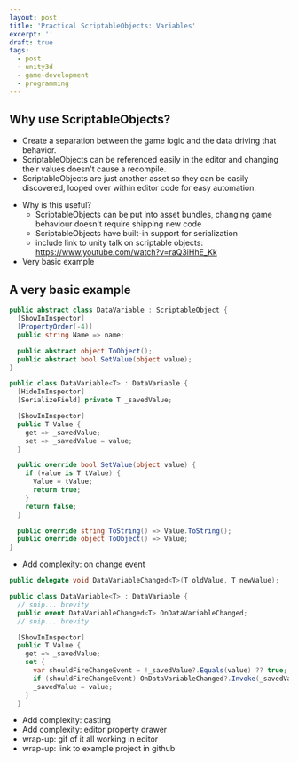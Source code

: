```yaml
---
layout: post
title: 'Practical ScriptableObjects: Variables'
excerpt: ''
draft: true
tags:
  - post
  - unity3d
  - game-development
  - programming
---
```


## Why use ScriptableObjects?

- Create a separation between the game logic and the data driving that behavior.
- ScriptableObjects can be referenced easily in the editor and changing their values doesn't cause a recompile.
- ScriptableObjects are just another asset so they can be easily discovered, looped over within editor code for easy automation.

* Why is this useful?
  - ScriptableObjects can be put into asset bundles, changing game behaviour doesn't require shipping new code
  - ScriptableObjects have built-in support for serialization
  - include link to unity talk on scriptable objects: https://www.youtube.com/watch?v=raQ3iHhE_Kk
* Very basic example

## A very basic example

```csharp
public abstract class DataVariable : ScriptableObject {
  [ShowInInspector]
  [PropertyOrder(-4)]
  public string Name => name;

  public abstract object ToObject();
  public abstract bool SetValue(object value);
}

public class DataVariable<T> : DataVariable {
  [HideInInspector]
  [SerializeField] private T _savedValue;

  [ShowInInspector]
  public T Value {
    get => _savedValue;
    set => _savedValue = value;
  }

  public override bool SetValue(object value) {
    if (value is T tValue) {
      Value = tValue;
      return true;
    }
    return false;
  }

  public override string ToString() => Value.ToString();
  public override object ToObject() => Value;
}
```

- Add complexity: on change event

```csharp
public delegate void DataVariableChanged<T>(T oldValue, T newValue);

public class DataVariable<T> : DataVariable {
  // snip... brevity
  public event DataVariableChanged<T> OnDataVariableChanged;
  // snip... brevity

  [ShowInInspector]
  public T Value {
    get => _savedValue;
    set {
      var shouldFireChangeEvent = !_savedValue?.Equals(value) ?? true;
      if (shouldFireChangeEvent) OnDataVariableChanged?.Invoke(_savedValue, value);
      _savedValue = value;
    }
  }

```

- Add complexity: casting
- Add complexity: editor property drawer
- wrap-up: gif of it all working in editor
- wrap-up: link to example project in github
